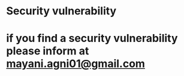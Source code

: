 # Security vulnerability

# if you find a security vulnerability please inform at mayani.agni01@gmail.com
